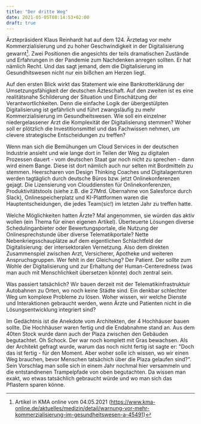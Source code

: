 ```yaml
---
title: "Der dritte Weg"
date: 2021-05-05T08:14:53+02:00
draft: true
---
```


Ärztepräsident Klaus Reinhardt hat auf dem 124. Ärztetag vor mehr Kommerzialisierung und zu hoher Geschwindigkeit in der Digitalisierung gewarnt[^1]. Zwei Positionen die angesichts der teils dramatischen Zustände und Erfahrungen in der Pandemie zum Nachdenken anregen sollten. Er hat nämlich Recht. Und das sagt jemand, dem die Digitalisierung im Gesundhitswesen nicht nur ein bißchen am Herzen liegt.

Auf den ersten Blick wirkt das Statement wie eine Bankrotterklärung der Umsetzungsfähigkeit der deutschen Äzteschaft. Auf den zweiten ist es eine realitätsnahe Schilderung der Situation und Einschätzung der Verantwortlichkeiten. Denn die einfache Logik der übergestülpten Digitalisierung ist gefährlich und führt zwangsläufig zu mehr Kommerzialisierung im Gesundheitswesen. Wie soll ein einzelner niedergelassener Arzt die Komplexität der Digitalisierung stemmen? Woher soll er plötzlich die Investitionsmittel und das Fachwissen nehmen, um clevere strategische Entscheidungen zu treffen? 

Wenn man sich die Bemühungen um Cloud Services in der deutschen Industrie ansieht und wie lange dort in Teilen der Weg zu digitalen Prozessen dauert - vom deutschen Staat gar noch nicht zu sprechen - dann wird einem Bange. Diese ist dort nämlich auch nur selten mit Bordmitteln zu stemmen. Heerscharen von Design Thinking Coaches und Digitalagenturen werden tagtäglich durch deutsche Büros bzw. jetzt Onlinekonferenzen gejagt. Die Lizensierung von Clouddiensten für Onlinekonferenzen, Produktivitätstools (siehe z.B. die 27Mrd. Übernahme von Salesforce durch Slack), Onlinespeicherplatz und KI-Plattformen waren die Hauptentscheidungen, die jedes Team(sic!) im letzten Jahr zu treffen hatte. 

Welche Möglichkeiten hatten Ärzte? Mal angenommen, sie würden das aktiv wollen (ein Thema für einen eigenen Artikel). Überteuerte Lösungen diverse Schedulinganbieter oder Bewertungsportale, die Nutzung der Onlinesprechstunde über diverse Telematikportale? Nette Nebenkriegsschauplätze auf dem eigentlichen Schlachtfeld der Digitalisierung: der intersektoralen Vernetzung. Also dem direkten Zusammenspiel zwischen Arzt, Versicherer, Apotheke und weiteren Anspruchsgruppen. Wer fehlt in der Gleichung? Der Patient. Der sollte zum Wohle der Digitalisierung und zur Erhaltung der Human-Centeredness (was man auch mit  Menschlichkeit übersetzen könnte) doch zentral sein.

Was passiert tatsächlich? Wir bauen derzeit mit der Telematikinfrastruktuir Autobahnen zu Orten, wo noch keine Städte sind. Ein denkbar schlechter Weg um komplexe Probleme zu lösen. Woher wissen, wir welche Dienste und Interaktionen gebraucht werden, wenn Ärzte und Patienten nicht in die Lösungsentwicklung integriert sind? 

Im Gedächtnis ist die Anekdote vom Architekten, der 4 Hochhäuser bauen sollte. Die Hochhäuser waren fertig und die Endabnahme stand an. Aus dem 40ten Stock wurde dann auch der Plaza zwischen den Gebäuden begutachtet. Oh Schock. Der war noch komplett mit Gras bewachsen. Als der Architekt gefragt wurde, warum das noch nicht fertig ist sagte er: "Doch das ist fertig - für den Moment. Aber woher solle ich wissen, wo wir einen Weg brauchen, bevor Menschen tatsächich über die Plaza gelaufen sind?". Sein Vorschlag man solle sich in einem Jahr nochmal hier versammeln und die entstandnenen Trampelpfade von oben begutachten. Da wissen man exakt, wo etwas tatsächlich gebraucht würde und wo man sich das Pflastern sparen könne.









[^1]: Artikel in KMA online vom 04.05.2021 (https://www.kma-online.de/aktuelles/medizin/detail/warnung-vor-mehr-kommerzialisierung-im-gesundheitswesen-a-45491)
